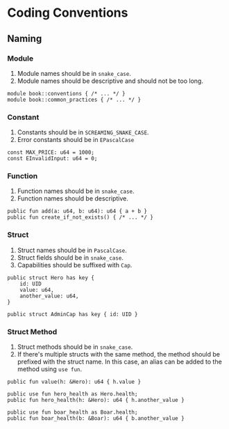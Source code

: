 # Coding Conventions

## Naming

### Module

1. Module names should be in `snake_case`.
2. Module names should be descriptive and should not be too long.

```move
module book::conventions { /* ... */ }
module book::common_practices { /* ... */ }
```

### Constant

1. Constants should be in `SCREAMING_SNAKE_CASE`.
2. Error constants should be in `EPascalCase`

```move
const MAX_PRICE: u64 = 1000;
const EInvalidInput: u64 = 0;
```

### Function

1. Function names should be in `snake_case`.
2. Function names should be descriptive.

```move
public fun add(a: u64, b: u64): u64 { a + b }
public fun create_if_not_exists() { /* ... */ }
```

### Struct

1. Struct names should be in `PascalCase`.
2. Struct fields should be in `snake_case`.
3. Capabilities should be suffixed with `Cap`.

```move
public struct Hero has key {
    id: UID
    value: u64,
    another_value: u64,
}

public struct AdminCap has key { id: UID }
```

### Struct Method

1. Struct methods should be in `snake_case`.
2. If there's multiple structs with the same method, the method should be prefixed with the struct
   name. In this case, an alias can be added to the method using `use fun`.

```move
public fun value(h: &Hero): u64 { h.value }

public use fun hero_health as Hero.health;
public fun hero_health(h: &Hero): u64 { h.another_value }

public use fun boar_health as Boar.health;
public fun boar_health(b: &Boar): u64 { b.another_value }
```
